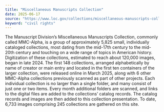 ```yaml
---
title: "Miscellaneous Manuscripts Collection"
date: 2025-06-17
source: "https://www.loc.gov/collections/miscellaneous-manuscripts-collection/about-this-collection/"
keyword: "civil rights"
---
```


The Manuscript Division&rsquo;s Miscellaneous Manuscripts Collection, commonly called MMC-Alpha, is a group of approximately 5,825 small, individually cataloged collections, most dating from the mid-17th century to the mid-20th century and touching on a wide range of topics in American history. Digitization of these collections, estimated to reach about 120,000 images, began in late 2024. The first 148 collections, arranged alphabetically by name of creator or main entry and located in the first ten containers of the larger collection, were released online in March 2025, along with 6 other MMC-Alpha collections previously scanned as part of other projects. Each individual collection is no larger than a single folder, and many consist of just one or two items. Every month additional folders are scanned, and links to the digital files are added to the collections&rsquo; catalog records. The catalog records and images are then added to this collection presentation. To date, 6,733 images comprising 245 collections are gathered on this site.

